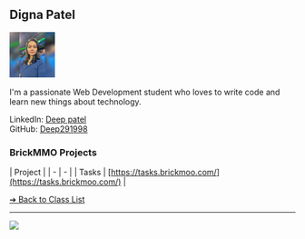 <style>@import url("//readme.codeadam.ca/readme.css");</style>

## Digna Patel

![dignapatel](../images/dignapatel0.png)

I'm a passionate Web Development student who loves to write code and learn new things about technology.

LinkedIn: [Deep patel](https://www.linkedin.com/in/digna-patel-20b017168/)  
GitHub: [Deep291998](https://github.com/dignapatel0)  


### BrickMMO Projects

| Project |
| - | - |
| Tasks | [https://tasks.brickmoo.com/](https://tasks.brickmoo.com/) |

[&#10132; Back to Class List](/)

---

<a href="https://brickmmo.com">
<img src="https://brickmmo.com/images/brickmmo-logo-horizontal.jpg" width="100">
</a>
